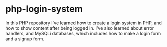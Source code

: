 # php-login-system
In this PHP repository I've learned how to create a login system in PHP, and how to show content after being logged in. I've also learned about error handlers, and MySQLi databases, which includes how to make a login form and a signup form.
